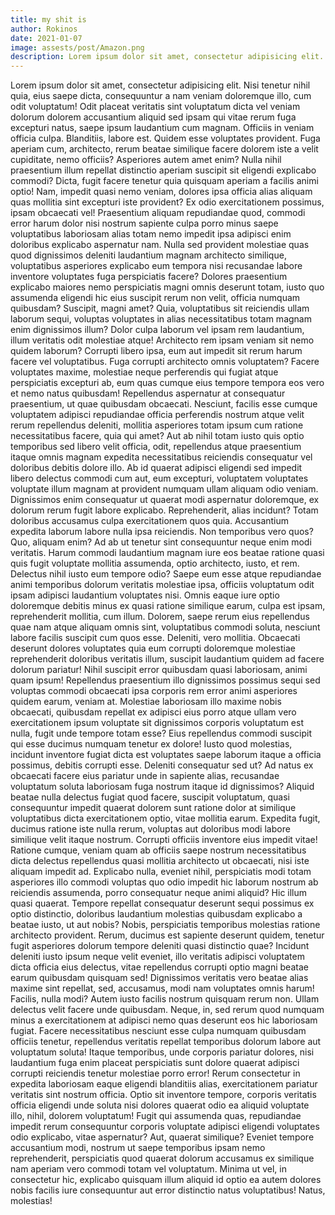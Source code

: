 ```yaml
---
title: my shit is
author: Rokinos
date: 2021-01-07
image: assests/post/Amazon.png
description: Lorem ipsum dolor sit amet, consectetur adipisicing elit. Nisi tenetur nihil quia, eius saepe dicta, consequuntur a nam veniam doloremque illo, cum odit voluptatum! Odit placeat veritatis sint voluptatum adipisicing elit. Nisi tenetur nihil
---
```


Lorem ipsum dolor sit amet, consectetur adipisicing elit. Nisi tenetur nihil quia, eius saepe dicta, consequuntur a nam veniam doloremque illo, cum odit voluptatum! Odit placeat veritatis sint voluptatum dicta vel veniam dolorum dolorem accusantium aliquid sed ipsam qui vitae rerum fuga excepturi natus, saepe ipsum laudantium cum magnam. Officiis in veniam officia culpa. Blanditiis, labore est. Quidem esse voluptates provident. Fuga aperiam cum, architecto, rerum beatae similique facere dolorem iste a velit cupiditate, nemo officiis? Asperiores autem amet enim? Nulla nihil praesentium illum repellat distinctio aperiam suscipit sit eligendi explicabo commodi? Dicta, fugit facere tenetur quia quisquam aperiam a facilis animi optio! Nam, impedit quasi nemo veniam, dolores ipsa officia alias aliquam quas mollitia sint excepturi iste provident? Ex odio exercitationem possimus, ipsam obcaecati vel! Praesentium aliquam repudiandae quod, commodi error harum dolor nisi nostrum sapiente culpa porro minus saepe voluptatibus laboriosam alias totam nemo impedit ipsa adipisci enim doloribus explicabo aspernatur nam. Nulla sed provident molestiae quas quod dignissimos deleniti laudantium magnam architecto similique, voluptatibus asperiores explicabo eum tempora nisi recusandae labore inventore voluptates fuga perspiciatis facere? Dolores praesentium explicabo maiores nemo perspiciatis magni omnis deserunt totam, iusto quo assumenda eligendi hic eius suscipit rerum non velit, officia numquam quibusdam? Suscipit, magni amet? Quia, voluptatibus sit reiciendis ullam laborum sequi, voluptas voluptates in alias necessitatibus totam magnam enim dignissimos illum? Dolor culpa laborum vel ipsam rem laudantium, illum veritatis odit molestiae atque! Architecto rem ipsam veniam sit nemo quidem laborum? Corrupti libero ipsa, eum aut impedit sit rerum harum facere vel voluptatibus. Fuga corrupti architecto omnis voluptatem? Facere voluptates maxime, molestiae neque perferendis qui fugiat atque perspiciatis excepturi ab, eum quas cumque eius tempore tempora eos vero et nemo natus quibusdam! Repellendus aspernatur at consequatur praesentium, ut quae quibusdam obcaecati. Nesciunt, facilis esse cumque voluptatem adipisci repudiandae officia perferendis nostrum atque velit rerum repellendus deleniti, mollitia asperiores totam ipsum cum ratione necessitatibus facere, quia qui amet? Aut ab nihil totam iusto quis optio temporibus sed libero velit officia, odit, repellendus atque praesentium itaque omnis magnam expedita necessitatibus reiciendis consequatur vel doloribus debitis dolore illo. Ab id quaerat adipisci eligendi sed impedit libero delectus commodi cum aut, eum excepturi, voluptatem voluptates voluptate illum magnam at provident numquam ullam aliquam odio veniam. Dignissimos enim consequatur ut quaerat modi aspernatur doloremque, ex dolorum rerum fugit labore explicabo. Reprehenderit, alias incidunt? Totam doloribus accusamus culpa exercitationem quos quia. Accusantium expedita laborum labore nulla ipsa reiciendis. Non temporibus vero quos? Quo, aliquam enim? Ad ab ut tenetur sint consequuntur neque enim modi veritatis. Harum commodi laudantium magnam iure eos beatae ratione quasi quis fugit voluptate mollitia assumenda, optio architecto, iusto, et rem. Delectus nihil iusto eum tempore odio? Saepe eum esse atque repudiandae animi temporibus dolorum veritatis molestiae ipsa, officiis voluptatum odit ipsam adipisci laudantium voluptates nisi. Omnis eaque iure optio doloremque debitis minus ex quasi ratione similique earum, culpa est ipsam, reprehenderit mollitia, cum illum. Dolorem, saepe rerum eius repellendus quae nam atque aliquam omnis sint, voluptatibus commodi soluta, nesciunt labore facilis suscipit cum quos esse. Deleniti, vero mollitia. Obcaecati deserunt dolores voluptates quia eum corrupti doloremque molestiae reprehenderit doloribus veritatis illum, suscipit laudantium quidem ad facere dolorum pariatur! Nihil suscipit error quibusdam quasi laboriosam, animi quam ipsum! Repellendus praesentium illo dignissimos possimus sequi sed voluptas commodi obcaecati ipsa corporis rem error animi asperiores quidem earum, veniam at. Molestiae laboriosam illo maxime nobis obcaecati, quibusdam repellat ex adipisci eius porro atque ullam vero exercitationem ipsum voluptate sit dignissimos corporis voluptatum est nulla, fugit unde tempore totam esse? Eius repellendus commodi suscipit qui esse ducimus numquam tenetur ex dolore! Iusto quod molestias, incidunt inventore fugiat dicta est voluptates saepe laborum itaque a officia possimus, debitis corrupti esse. Deleniti consequatur sed ut? Ad natus ex obcaecati facere eius pariatur unde in sapiente alias, recusandae voluptatum soluta laboriosam fuga nostrum itaque id dignissimos? Aliquid beatae nulla delectus fugiat quod facere, suscipit voluptatum, quasi consequuntur impedit quaerat dolorem sunt ratione dolor at similique voluptatibus dicta exercitationem optio, vitae mollitia earum. Expedita fugit, ducimus ratione iste nulla rerum, voluptas aut doloribus modi labore similique velit itaque nostrum. Corrupti officiis inventore eius impedit vitae! Ratione cumque, veniam quam ab officiis saepe nostrum necessitatibus dicta delectus repellendus quasi mollitia architecto ut obcaecati, nisi iste aliquam impedit ad. Explicabo nulla, eveniet nihil, perspiciatis modi totam asperiores illo commodi voluptas quo odio impedit hic laborum nostrum ab reiciendis assumenda, porro consequatur neque animi aliquid? Hic illum quasi quaerat. Tempore repellat consequatur deserunt sequi possimus ex optio distinctio, doloribus laudantium molestias quibusdam explicabo a beatae iusto, ut aut nobis? Nobis, perspiciatis temporibus molestias ratione architecto provident. Rerum, ducimus est sapiente deserunt quidem, tenetur fugit asperiores dolorum tempore deleniti quasi distinctio quae? Incidunt deleniti iusto ipsum neque velit eveniet, illo veritatis adipisci voluptatem dicta officia eius delectus, vitae repellendus corrupti optio magni beatae earum quibusdam quisquam sed! Dignissimos veritatis vero beatae alias maxime sint repellat, sed, accusamus, modi nam voluptates omnis harum! Facilis, nulla modi? Autem iusto facilis nostrum quisquam rerum non. Ullam delectus velit facere unde quibusdam. Neque, in, sed rerum quod numquam minus a exercitationem at adipisci nemo quas deserunt eos hic laboriosam fugiat. Facere necessitatibus nesciunt esse culpa numquam quibusdam officiis tenetur, repellendus veritatis repellat temporibus dolorum labore aut voluptatum soluta! Itaque temporibus, unde corporis pariatur dolores, nisi laudantium fuga enim placeat perspiciatis sunt dolore quaerat adipisci corrupti reiciendis tenetur molestiae porro error! Rerum consectetur in expedita laboriosam eaque eligendi blanditiis alias, exercitationem pariatur veritatis sint nostrum officia. Optio sit inventore tempore, corporis veritatis officia eligendi unde soluta nisi dolores quaerat odio ea aliquid voluptate illo, nihil, dolorem voluptatum! Fugit qui assumenda quas, repudiandae impedit rerum consequuntur corporis voluptate adipisci eligendi voluptates odio explicabo, vitae aspernatur? Aut, quaerat similique? Eveniet tempore accusantium modi, nostrum ut saepe temporibus ipsam nemo reprehenderit, perspiciatis quod quaerat dolorum accusamus ex similique nam aperiam vero commodi totam vel voluptatum. Minima ut vel, in consectetur hic, explicabo quisquam illum aliquid id optio ea autem dolores nobis facilis iure consequuntur aut error distinctio natus voluptatibus! Natus, molestias!
